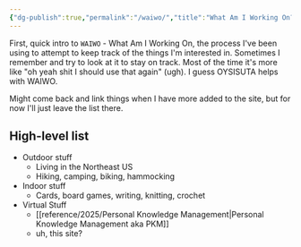 ```yaml
---
{"dg-publish":true,"permalink":"/waiwo/","title":"What Am I Working On?","tags":["updates","DL"],"created":"2025-08-04T18:40:48","updated":"2025-08-09T21:43:01-04:00"}
---
```



First, quick intro to `WAIWO` - What Am I Working On, the process I've been using to attempt to keep track of the things I'm interested in. Sometimes I remember and try to look at it to stay on track. Most of the time it's more like "oh yeah shit I should use that again" (ugh). I guess OYSISUTA helps with WAIWO.

Might come back and link things when I have more added to the site, but for now I'll just leave the list there.

## High-level list
- Outdoor stuff
  - Living in the Northeast US
  - Hiking, camping, biking, hammocking
- Indoor stuff
  - Cards, board games, writing, knitting, crochet
- Virtual Stuff
  - [[reference/2025/Personal Knowledge Management\|Personal Knowledge Management aka PKM]]
  - uh, this site?


